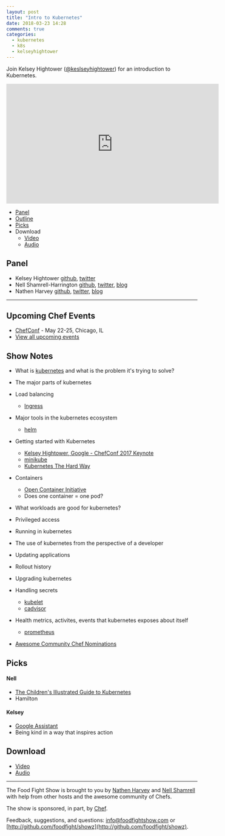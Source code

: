 ```yaml
---
layout: post
title: "Intro to Kubernetes"
date: 2018-03-23 14:28
comments: true
categories:
  - kubernetes
  - k8s
  - kelseyhightower
---
```


Join Kelsey Hightower ([@keslseyhightower](https://twitter.com/kelseyhightower)) for an introduction to Kubernetes.

<iframe width="560" height="315" src="https://www.youtube.com/embed/C4weDu-RBLI" frameborder="0" gesture="media" allow="encrypted-media" allowfullscreen></iframe>

* [Panel](/2018/03/intro-to-kubernetes.html#panel)
* [Outline](/2018/03/intro-to-kubernetes.html#outline)
* [Picks](/2018/03/intro-to-kubernetes.html#picks)
* Download
  * [Video](https://www.youtube.com/watch?v=C4weDu-RBLI)
  * [Audio](http://traffic.libsyn.com/foodfight/FFS116.mp3)

Panel<a name="panel"></a>
-----

* Kelsey Hightower [github](https://github.com/kelseyhightower), [twitter](https://twitter.com/kelseyhightower)
* Nell Shamrell-Harrington [github](https://github.com/nellshamrell), [twitter](https://twitter.com/nellshamrell), [blog](http://nellshamrell.com/)
* Nathen Harvey [github](http://github.com/nathenharvey), [twitter](http://twitter.com/nathenharvey), [blog](http://nathenharvey.com)

-------

## Upcoming Chef Events

* [ChefConf](https://chefconf.chef.io/) - May 22-25, Chicago, IL
* [View all upcoming events](https://events.chef.io/)


## Show Notes

* What is [kubernetes](https://kubernetes.io/) and what is the problem it's trying to solve?
* The major parts of kubernetes
* Load balancing
  * [Ingress](https://kubernetes.io/docs/concepts/services-networking/ingress/)
* Major tools in the kubernetes ecosystem
  * [helm](https://github.com/kubernetes/helm)
* Getting started with Kubernetes
  * [Kelsey Hightower, Google - ChefConf 2017 Keynote](https://www.youtube.com/watch?v=-yTeXCY3iM0)
  * [minikube](https://github.com/kubernetes/minikube)
  * [Kubernetes The Hard Way](https://github.com/kelseyhightower/kubernetes-the-hard-way)
* Containers
  * [Open Container Initiative](https://www.opencontainers.org/)
  * Does one container = one pod?
* What workloads are good for kubernetes?
* Privileged access
* Running in kubernetes
* The use of kubernetes from the perspective of a developer
* Updating applications
* Rollout history
* Upgrading kubernetes
* Handling secrets
  * [kubelet](https://kubernetes.io/docs/reference/generated/kubelet/)
  * [cadvisor](https://github.com/google/cadvisor)
* Health metrics, activites, events that kubernetes exposes about itself
  * [prometheus](https://grafana.com/plugins/prometheus)

* [Awesome Community Chef Nominations](https://blog.chef.io/2018/03/23/awesome-community-chef-nominations-2018/)

Picks<a name="picks"></a>
-----
#### Nell

* [The Children's Illustrated Guide to Kubernetes](https://deis.com/blog/2016/kubernetes-illustrated-guide/)
* Hamilton

#### Kelsey

* [Google Assistant](https://assistant.google.com/)
* Being kind in a way that inspires action

Download
--------
* [Video](https://www.youtube.com/watch?v=C4weDu-RBLI)
* [Audio](http://traffic.libsyn.com/foodfight/FFS116.mp3)

<hr />

The Food Fight Show is brought to you by [Nathen Harvey](https://twitter.com/nathenharvey) and [Nell Shamrell](https://twitter.com/nellshamrell) with help from other hosts and the awesome community of Chefs.

The show is sponsored, in part, by [Chef](http://www.chef.io).

Feedback, suggestions, and questions:  [info@foodfightshow.com](mailto:info@foodfightshow.com) or  [http://github.com/foodfight/showz](http://github.com/foodfight/showz).

